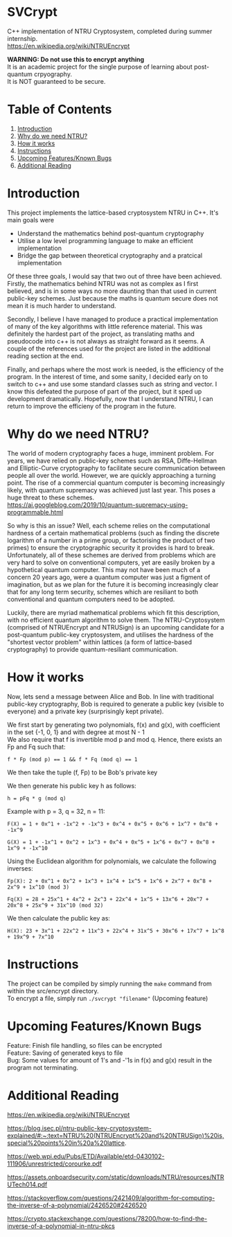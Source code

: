 # SVCrypt
C++ implementation of NTRU Cryptosystem, completed during summer internship.\
https://en.wikipedia.org/wiki/NTRUEncrypt

**WARNING: Do not use this to encrypt anything**\
It is an academic project for the single purpose of learning about post-quantum crpyography.\
It is NOT guaranteed to be secure.

# Table of Contents
1. [Introduction](#introduction)
2. [Why do we need NTRU?](#why-do-we-need-ntru)
3. [How it works](#how-it-works)
4. [Instructions](#instructions)
5. [Upcoming Features/Known Bugs](#upcoming-features/known-bugs)
6. [Additional Reading](#additional-reading)

# Introduction
This project implements the lattice-based cryptosystem NTRU in C++. It's main goals were

* Understand the mathematics behind post-quantum cryptography
* Utilise a low level programming language to make an efficient implementation
* Bridge the gap between theoretical cryptography and a pratcical implementation

Of these three goals, I would say that two out of three have been achieved. Firstly, the mathematics behind NTRU was not
as complex as I first believed, and is in some ways no more daunting than that used in current public-key schemes. Just because
the maths is quantum secure does not mean it is much harder to understand.

Secondly, I believe I have managed to produce a practical implementation of many of the key algorithms with little reference material.
This was definitely the hardest part of the project, as translating maths and pseudocode into c++ is not always as straight forward
as it seems. A couple of the references used for the project are listed in the additional reading section at the end.

Finally, and perhaps where the most work is needed, is the efficiency of the program. In the interest of time, and some sanity, I decided early on
to switch to c++ and use some standard classes such as string and vector. I know this defeated the purpose of part of the project, but it
sped up development dramatically. Hopefully, now that I understand NTRU, I can return to improve the efficieny of the program in the future.
# Why do we need NTRU?
The world of modern cryptography faces a huge, imminent problem. For years, we have relied on public-key schemes such as
RSA, Diffe-Hellman and Elliptic-Curve cryptography to facilitate secure communication between people all over the world.
However, we are quickly approaching a turning point. The rise of a commercial quantum computer is becoming increasingly
likely, with quantum supremacy was achieved just last year. This poses a huge threat to these schemes.\
https://ai.googleblog.com/2019/10/quantum-supremacy-using-programmable.html

So why is this an issue? Well, each scheme relies on the computational hardness of a certain mathematical problems (such as finding
the discrete logarithm of a number in a prime group, or factorising the product of two primes) to ensure the cryptographic
security it provides is hard to break. Unfortunately, all of these schemes are derived from problems which are very hard to solve on
 conventional computers, yet are easily broken by a hypothetical quantum computer. This may not have been much of a concern 20 years ago, were a quantum computer was just
 a figment of imagination, but as we plan for the future it is becoming increasingly clear that for any long term security, schemes which are resiliant to both conventional and
 quantum computers need to be adopted.

Luckily, there are myriad mathematical problems which fit this description, with no efficient quantum algorithm to solve them.
The NTRU-Cryptosystem (comprised of NTRUEncrypt and NTRUSign) is an upcoming candidate for a post-quantum public-key cryptosystem, and utilises
the hardness of the "shortest vector problem" within lattices (a form of lattice-based cryptography) to provide quantum-resiliant communication.
# How it works
Now, lets send a message between Alice and Bob. In line with traditional public-key cryptography, Bob is required to generate a 
public key (visible to everyone) and a private key (surprisingly kept private).

We first start by generating two polynomials, f(x) and g(x), with coefficient in the set {-1, 0, 1} and with degree at most N - 1\
We also require that f is invertible mod p and mod q. Hence, there exists an Fp and Fq such that:

`f * Fp (mod p) == 1 && f * Fq (mod q) == 1`

We then take the tuple (f, Fp) to be Bob's private key

We then generate his public key h as follows:

`h = pFq * g (mod q)`

Example with p = 3, q = 32, n = 11:

`F(X) = 1 + 0x^1 + -1x^2 + -1x^3 + 0x^4 + 0x^5 + 0x^6 + 1x^7 + 0x^8 + -1x^9`

`G(X) = 1 + -1x^1 + 0x^2 + 1x^3 + 0x^4 + 0x^5 + 1x^6 + 0x^7 + 0x^8 + 1x^9 + -1x^10`

Using the Euclidean algorithm for polynomials, we calculate the following inverses:

`Fp(X): 2 + 0x^1 + 0x^2 + 1x^3 + 1x^4 + 1x^5 + 1x^6 + 2x^7 + 0x^8 + 2x^9 + 1x^10 (mod 3)`

`Fq(X) = 28 + 25x^1 + 4x^2 + 2x^3 + 22x^4 + 1x^5 + 13x^6 + 20x^7 + 20x^8 + 25x^9 + 31x^10 (mod 32)`

We then calculate the public key as:

`H(X): 23 + 3x^1 + 22x^2 + 11x^3 + 22x^4 + 31x^5 + 30x^6 + 17x^7 + 1x^8 + 19x^9 + 7x^10`

# Instructions
The project can be compiled by simply running the `make` command from within the src/encrypt directory.\
To encrypt a file, simply run `./svcrypt "filename"` (Upcoming feature)

# Upcoming Features/Known Bugs
Feature: Finish file handling, so files can be encrypted\
Feature: Saving of generated keys to file\
Bug: Some values for amount of 1's and -'1s in f(x) and g(x) result in the program not terminating.


# Additional Reading

https://en.wikipedia.org/wiki/NTRUEncrypt

https://blog.isec.pl/ntru-public-key-cryptosystem-explained/#:~:text=NTRU%20(NTRUEncrypt%20and%20NTRUSign)%20is,special%20points%20in%20a%20lattice.

https://web.wpi.edu/Pubs/ETD/Available/etd-0430102-111906/unrestricted/corourke.pdf

https://assets.onboardsecurity.com/static/downloads/NTRU/resources/NTRUTech014.pdf

https://stackoverflow.com/questions/2421409/algorithm-for-computing-the-inverse-of-a-polynomial/2426520#2426520

https://crypto.stackexchange.com/questions/78200/how-to-find-the-inverse-of-a-polynomial-in-ntru-pkcs
